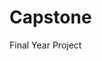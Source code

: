 # Capstone
Final Year Project

<!-- Ensure that students cant apply to same subjects more than once. -->

<!-- ensure that subjects are applied for in order of priority -->

<!-- ensure that students cant access cape div until they've applied for subjects -->

<!-- flash messages across screen -->

<!-- enable prerequisite barring -->

